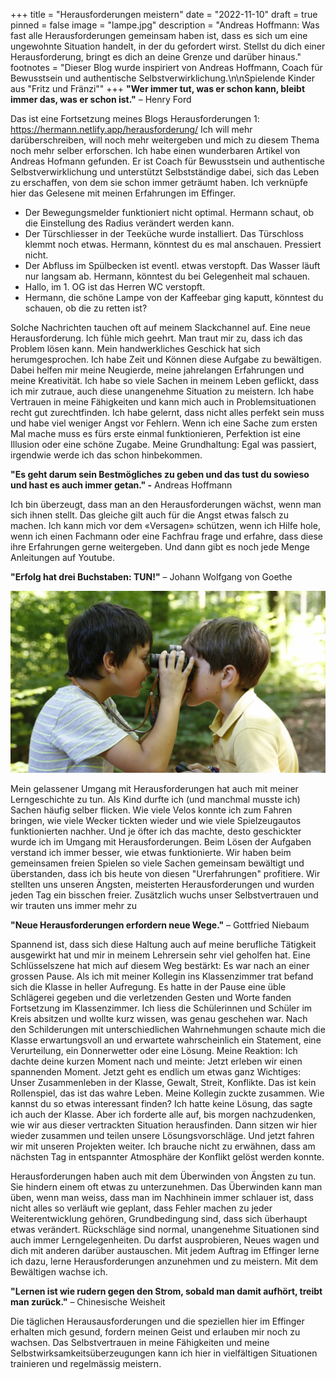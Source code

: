 +++
title = "Herausforderungen meistern"
date = "2022-11-10"
draft = true
pinned = false
image = "lampe.jpg"
description = "Andreas Hoffmann: Was fast alle Herausforderungen gemeinsam haben ist, dass es sich um eine ungewohnte Situation handelt, in der du gefordert wirst. Stellst du dich einer Herausforderung, bringt es dich an deine Grenze und darüber hinaus."
footnotes = "Dieser Blog wurde inspiriert von Andreas Hoffmann, Coach für Bewusstsein und authentische Selbstverwirklichung.\n\nSpielende Kinder aus \"Fritz und Fränzi\""
+++
**"Wer immer tut, was er schon kann, bleibt immer das, was er schon ist."** – Henry Ford

Das ist eine Fortsetzung meines Blogs Herausforderungen 1: <https://hermann.netlify.app/herausforderung/>
Ich will mehr darüberschreiben, will noch mehr weitergeben und mich zu diesem Thema noch mehr selber erforschen. Ich habe einen wunderbaren Artikel von Andreas Hofmann gefunden. Er ist Coach für Bewusstsein und authentische Selbstverwirklichung und unterstützt Selbstständige dabei, sich das Leben zu erschaffen, von dem sie schon immer geträumt haben. Ich verknüpfe hier das Gelesene mit meinen Erfahrungen im Effinger.

* Der Bewegungsmelder funktioniert nicht optimal. Hermann schaut, ob die Einstellung des Radius verändert werden kann.
* Der Türschliesser in der Teeküche wurde installiert. Das Türschloss klemmt noch etwas. Hermann, könntest du es mal anschauen. Pressiert nicht.
* Der Abfluss im Spülbecken ist eventl. etwas verstopft. Das Wasser läuft nur langsam ab. Hermann, könntest du bei Gelegenheit mal schauen.
* Hallo, im 1. OG ist das Herren WC verstopft.
* Hermann, die schöne Lampe von der Kaffeebar ging kaputt, könntest du schauen, ob die zu retten ist?

Solche Nachrichten tauchen oft auf meinem Slackchannel auf. Eine neue Herausforderung. Ich fühle mich geehrt. Man traut mir zu, dass ich das Problem lösen kann. Mein handwerkliches Geschick hat sich herumgesprochen. Ich habe Zeit und Können diese Aufgabe zu bewältigen. Dabei helfen mir meine Neugierde, meine jahrelangen Erfahrungen und meine Kreativität. Ich habe so viele Sachen in meinem Leben geflickt, dass ich mir zutraue, auch diese unangenehme Situation zu meistern. Ich habe Vertrauen in meine Fähigkeiten und kann mich auch in Problemsituationen recht gut zurechtfinden. Ich habe gelernt, dass nicht alles perfekt sein muss und habe viel weniger Angst vor Fehlern. Wenn ich eine Sache zum ersten Mal mache muss es fürs erste einmal funktionieren, Perfektion ist eine Illusion oder eine schöne Zugabe. Meine Grundhaltung: Egal was passiert, irgendwie werde ich das schon hinbekommen.

**"Es geht darum sein Bestmögliches zu geben und das tust du sowieso und hast es auch immer getan." -** Andreas Hoffmann

Ich bin überzeugt, dass man an den Herausforderungen wächst, wenn man sich ihnen stellt. Das gleiche gilt auch für die Angst etwas falsch zu machen. Ich kann mich vor dem «Versagen» schützen, wenn ich Hilfe hole, wenn ich einen Fachmann oder eine Fachfrau frage und erfahre, dass diese ihre Erfahrungen gerne weitergeben. Und dann gibt es noch jede Menge Anleitungen auf Youtube.

**"Erfolg hat drei Buchstaben: TUN!"** – Johann Wolfgang von Goethe

![](l_m_spielende_kinder_inti_margrit_stamm.jpg)

Mein gelassener Umgang mit Herausforderungen hat auch mit meiner Lerngeschichte zu tun. Als Kind durfte ich (und manchmal musste ich) Sachen häufig selber flicken. Wie viele Velos konnte ich zum Fahren bringen, wie viele Wecker tickten wieder und wie viele Spielzeugautos funktionierten nachher.
 Und je öfter ich das machte, desto geschickter wurde ich im Umgang mit Herausforderungen. Beim Lösen der Aufgaben verstand ich immer besser, wie etwas funktionierte. Wir haben beim gemeinsamen freien Spielen so viele Sachen gemeinsam bewältigt und überstanden, dass ich bis heute von diesen "Urerfahrungen" profitiere. Wir stellten uns unseren Ängsten, meisterten Herausforderungen und wurden jeden Tag ein bisschen freier. Zusätzlich wuchs unser Selbstvertrauen und wir trauten uns immer mehr zu  

**"Neue Herausforderungen erfordern neue Wege."** – Gottfried Niebaum 

Spannend ist, dass sich diese Haltung auch auf meine berufliche Tätigkeit ausgewirkt hat und mir in meinem Lehrersein sehr viel geholfen hat. 
Eine Schlüsselszene hat mich auf diesem Weg bestärkt:
Es war nach an einer grossen Pause. Als ich mit meiner Kollegin ins Klassenzimmer trat befand sich die Klasse in heller Aufregung. Es hatte in der Pause eine üble Schlägerei gegeben und die verletzenden Gesten und Worte fanden Fortsetzung im Klassenzimmer. Ich liess die Schülerinnen und Schüler im Kreis absitzen und wollte kurz wissen, was genau geschehen war. Nach den Schilderungen mit unterschiedlichen Wahrnehmungen schaute mich die Klasse erwartungsvoll an und erwartete wahrscheinlich ein Statement, eine Verurteilung, ein Donnerwetter oder eine Lösung. Meine Reaktion: Ich dachte deine kurzen Moment nach und meinte: Jetzt erleben wir einen spannenden Moment. Jetzt geht es endlich um etwas ganz Wichtiges: Unser Zusammenleben in der Klasse, Gewalt, Streit, Konflikte. Das ist kein Rollenspiel, das ist das wahre Leben. Meine Kollegin zuckte zusammen. Wie kannst du so etwas interessant finden?
Ich hatte keine Lösung, das sagte ich auch der Klasse. Aber ich forderte alle auf, bis morgen nachzudenken, wie wir aus dieser vertrackten Situation herausfinden. Dann sitzen wir hier wieder zusammen und teilen unsere Lösungsvorschläge. Und jetzt fahren wir mit unseren Projekten weiter.
Ich brauche nicht zu erwähnen, dass am nächsten Tag in entspannter Atmosphäre der Konflikt gelöst werden konnte.

Herausforderungen haben auch mit dem Überwinden von Ängsten zu tun. Sie hindern einem oft etwas zu unterzunehmen. Das Überwinden kann man üben, wenn man weiss, dass man im Nachhinein immer schlauer ist, dass nicht alles so verläuft wie geplant, dass Fehler machen zu jeder Weiterentwicklung gehören, Grundbedingung sind, dass sich überhaupt etwas verändert. Rückschläge sind normal, unangenehme Situationen sind auch immer Lerngelegenheiten. Du darfst ausprobieren, Neues wagen und dich mit anderen darüber austauschen.
Mit jedem Auftrag im Effinger lerne ich dazu, lerne Herausforderungen anzunehmen und zu meistern. Mit dem Bewältigen wachse ich.

**"Lernen ist wie rudern gegen den Strom, sobald man damit aufhört, treibt man zurück."** – Chinesische Weisheit

Die täglichen Herausausforderungen und die speziellen hier im Effinger erhalten mich gesund, fordern meinen Geist und erlauben mir noch zu wachsen. Das Selbstvertrauen in meine Fähigkeiten und meine Selbstwirksamkeitsüberzeugungen kann ich hier in vielfältigen Situationen trainieren und regelmässig meistern.
